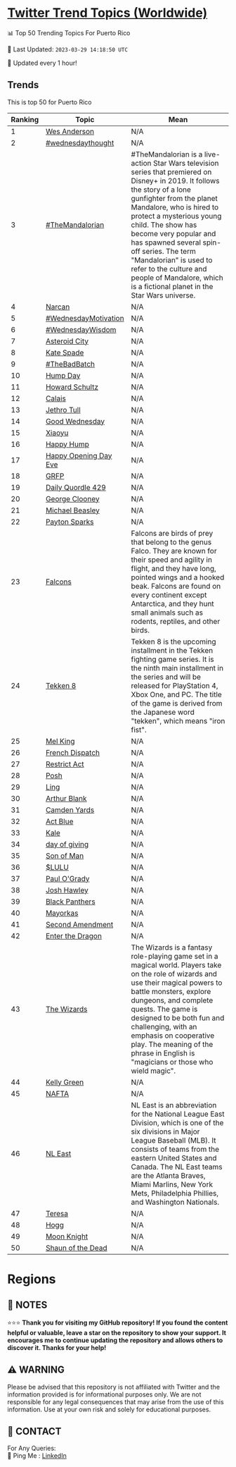 [Twitter Trend Topics (Worldwide)](https://github.com/ErcinDedeoglu/Twitter-Trend-Topics)
==========


📊 Top 50 Trending Topics For Puerto Rico

📆 Last Updated: `2023-03-29 14:18:50 UTC`

🔧 Updated every 1 hour!


## Trends

This is top 50 for Puerto Rico

| Ranking | Topic | Mean |
| ------- | ------------ | ------------ |
| 1 | [Wes Anderson](http://twitter.com/search?q=Wes+Anderson) | N/A |
| 2 | [#wednesdaythought](http://twitter.com/search?q=%23wednesdaythought) | N/A |
| 3 | [#TheMandalorian](http://twitter.com/search?q=%23TheMandalorian) | #TheMandalorian is a live-action Star Wars television series that premiered on Disney+ in 2019. It follows the story of a lone gunfighter from the planet Mandalore, who is hired to protect a mysterious young child. The show has become very popular and has spawned several spin-off series. The term "Mandalorian" is used to refer to the culture and people of Mandalore, which is a fictional planet in the Star Wars universe. |
| 4 | [Narcan](http://twitter.com/search?q=Narcan) | N/A |
| 5 | [#WednesdayMotivation](http://twitter.com/search?q=%23WednesdayMotivation) | N/A |
| 6 | [#WednesdayWisdom](http://twitter.com/search?q=%23WednesdayWisdom) | N/A |
| 7 | [Asteroid City](http://twitter.com/search?q=Asteroid+City) | N/A |
| 8 | [Kate Spade](http://twitter.com/search?q=Kate+Spade) | N/A |
| 9 | [#TheBadBatch](http://twitter.com/search?q=%23TheBadBatch) | N/A |
| 10 | [Hump Day](http://twitter.com/search?q=Hump+Day) | N/A |
| 11 | [Howard Schultz](http://twitter.com/search?q=Howard+Schultz) | N/A |
| 12 | [Calais](http://twitter.com/search?q=Calais) | N/A |
| 13 | [Jethro Tull](http://twitter.com/search?q=Jethro+Tull) | N/A |
| 14 | [Good Wednesday](http://twitter.com/search?q=Good+Wednesday) | N/A |
| 15 | [Xiaoyu](http://twitter.com/search?q=Xiaoyu) | N/A |
| 16 | [Happy Hump](http://twitter.com/search?q=Happy+Hump) | N/A |
| 17 | [Happy Opening Day Eve](http://twitter.com/search?q=Happy+Opening+Day+Eve) | N/A |
| 18 | [GRFP](http://twitter.com/search?q=GRFP) | N/A |
| 19 | [Daily Quordle 429](http://twitter.com/search?q=Daily+Quordle+429) | N/A |
| 20 | [George Clooney](http://twitter.com/search?q=George+Clooney) | N/A |
| 21 | [Michael Beasley](http://twitter.com/search?q=Michael+Beasley) | N/A |
| 22 | [Payton Sparks](http://twitter.com/search?q=Payton+Sparks) | N/A |
| 23 | [Falcons](http://twitter.com/search?q=Falcons) | Falcons are birds of prey that belong to the genus Falco. They are known for their speed and agility in flight, and they have long, pointed wings and a hooked beak. Falcons are found on every continent except Antarctica, and they hunt small animals such as rodents, reptiles, and other birds. |
| 24 | [Tekken 8](http://twitter.com/search?q=Tekken+8) | Tekken 8 is the upcoming installment in the Tekken fighting game series. It is the ninth main installment in the series and will be released for PlayStation 4, Xbox One, and PC. The title of the game is derived from the Japanese word "tekken", which means "iron fist". |
| 25 | [Mel King](http://twitter.com/search?q=Mel+King) | N/A |
| 26 | [French Dispatch](http://twitter.com/search?q=French+Dispatch) | N/A |
| 27 | [Restrict Act](http://twitter.com/search?q=Restrict+Act) | N/A |
| 28 | [Posh](http://twitter.com/search?q=Posh) | N/A |
| 29 | [Ling](http://twitter.com/search?q=Ling) | N/A |
| 30 | [Arthur Blank](http://twitter.com/search?q=Arthur+Blank) | N/A |
| 31 | [Camden Yards](http://twitter.com/search?q=Camden+Yards) | N/A |
| 32 | [Act Blue](http://twitter.com/search?q=Act+Blue) | N/A |
| 33 | [Kale](http://twitter.com/search?q=Kale) | N/A |
| 34 | [day of giving](http://twitter.com/search?q=day+of+giving) | N/A |
| 35 | [Son of Man](http://twitter.com/search?q=Son+of+Man) | N/A |
| 36 | [$LULU](http://twitter.com/search?q=%24LULU) | N/A |
| 37 | [Paul O'Grady](http://twitter.com/search?q=Paul+O%27Grady) | N/A |
| 38 | [Josh Hawley](http://twitter.com/search?q=Josh+Hawley) | N/A |
| 39 | [Black Panthers](http://twitter.com/search?q=Black+Panthers) | N/A |
| 40 | [Mayorkas](http://twitter.com/search?q=Mayorkas) | N/A |
| 41 | [Second Amendment](http://twitter.com/search?q=Second+Amendment) | N/A |
| 42 | [Enter the Dragon](http://twitter.com/search?q=Enter+the+Dragon) | N/A |
| 43 | [The Wizards](http://twitter.com/search?q=The+Wizards) | The Wizards is a fantasy role-playing game set in a magical world. Players take on the role of wizards and use their magical powers to battle monsters, explore dungeons, and complete quests. The game is designed to be both fun and challenging, with an emphasis on cooperative play. The meaning of the phrase in English is "magicians or those who wield magic". |
| 44 | [Kelly Green](http://twitter.com/search?q=Kelly+Green) | N/A |
| 45 | [NAFTA](http://twitter.com/search?q=NAFTA) | N/A |
| 46 | [NL East](http://twitter.com/search?q=NL+East) | NL East is an abbreviation for the National League East Division, which is one of the six divisions in Major League Baseball (MLB). It consists of teams from the eastern United States and Canada. The NL East teams are the Atlanta Braves, Miami Marlins, New York Mets, Philadelphia Phillies, and Washington Nationals. |
| 47 | [Teresa](http://twitter.com/search?q=Teresa) | N/A |
| 48 | [Hogg](http://twitter.com/search?q=Hogg) | N/A |
| 49 | [Moon Knight](http://twitter.com/search?q=Moon+Knight) | N/A |
| 50 | [Shaun of the Dead](http://twitter.com/search?q=Shaun+of+the+Dead) | N/A |



# Regions




## 📝 NOTES

⭐⭐⭐ **Thank you for visiting my GitHub repository! If you found the content helpful or valuable, leave a star on the repository to show your support. It encourages me to continue updating the repository and allows others to discover it. Thanks for your help!**


## ⚠️ WARNING

Please be advised that this repository is not affiliated with Twitter and the information provided is for informational purposes only. We are not responsible for any legal consequences that may arise from the use of this information. Use at your own risk and solely for educational purposes.


## 📨 CONTACT

 For Any Queries:  
            🏓 Ping Me : [LinkedIn](https://www.linkedin.com/in/ercindedeoglu/)
